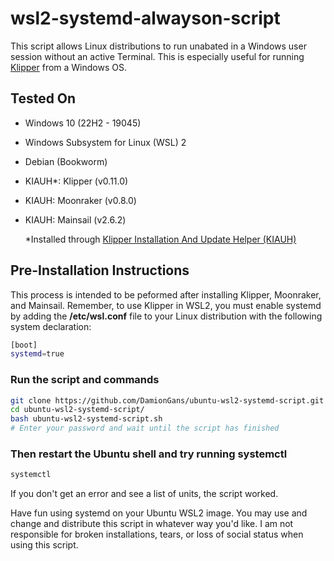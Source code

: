 # wsl2-systemd-alwayson-script
This script allows Linux distributions to run unabated in a Windows user session without an active Terminal. This is especially useful for running [Klipper](https://github.com/Klipper3d/klipper) from a Windows OS.

## Tested On
* Windows 10 (22H2 - 19045)
* Windows Subsystem for Linux (WSL) 2
* Debian (Bookworm)
* KIAUH*: Klipper (v0.11.0)
* KIAUH: Moonraker (v0.8.0)
* KIAUH: Mainsail (v2.6.2)
  
  *Installed through [Klipper Installation And Update Helper (KIAUH)](https://github.com/th33xitus/kiauh)

## Pre-Installation Instructions
This process is intended to be peformed after installing Klipper, Moonraker, and Mainsail. Remember, to use Klipper in WSL2, you must enable systemd by adding the **/etc/wsl.conf** file to your Linux distribution with the following system declaration:  
```sh
[boot]
systemd=true
```

### Run the script and commands
```sh
git clone https://github.com/DamionGans/ubuntu-wsl2-systemd-script.git
cd ubuntu-wsl2-systemd-script/
bash ubuntu-wsl2-systemd-script.sh
# Enter your password and wait until the script has finished
```
### Then restart the Ubuntu shell and try running systemctl
```sh
systemctl

```
If you don't get an error and see a list of units, the script worked.

Have fun using systemd on your Ubuntu WSL2 image. You may use and change and distribute this script in whatever way you'd like. 
I am not responsible for broken installations, tears, or loss of social status when using this script.
